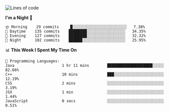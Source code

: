 <!--START_SECTION:waka-->
![Lines of code](https://img.shields.io/badge/From%20Hello%20World%20I%27ve%20Written-142425%20lines%20of%20code-blue)

**I'm a Night 🦉** 

```text
🌞 Morning    29 commits     █░░░░░░░░░░░░░░░░░░░░░░░░   7.38% 
🌆 Daytime    135 commits    ████████░░░░░░░░░░░░░░░░░   34.35% 
🌃 Evening    127 commits    ████████░░░░░░░░░░░░░░░░░   32.32% 
🌙 Night      102 commits    ██████░░░░░░░░░░░░░░░░░░░   25.95%

```


📊 **This Week I Spent My Time On** 

```text
💬 Programming Languages: 
Java                     1 hr 11 mins        ████████████████████░░░░░   82.66% 
C++                      10 mins             ███░░░░░░░░░░░░░░░░░░░░░░   12.19% 
CSS                      2 mins              ░░░░░░░░░░░░░░░░░░░░░░░░░   3.19% 
JSX                      1 min               ░░░░░░░░░░░░░░░░░░░░░░░░░   1.44% 
JavaScript               0 secs              ░░░░░░░░░░░░░░░░░░░░░░░░░   0.51%

```


<!--END_SECTION:waka-->
